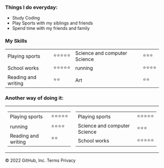 <!DOCTYPE html>
<html lang="en" dir="ltr">
  <head>
    <meta charset="utf-8">
    <title>Things I do everyday.</title>
  </head>
  <body>
    <h3>Things I do everyday:</h3>
    <ul>
     <li>Study Coding</li>
     <li>Play Sports with my siblings and friends</li>
     <li>Spend time with my friends and family</li>
    </ul>
    <h3>My Skills</h3>
    <table>
      <tr>
        <td>Playing sports</td>
        <td>⭐⭐⭐⭐⭐</td>
        <td>Science and computer Science</td>
        <td>⭐⭐⭐</td>
      </tr>
      <tr>
        <td>School works</td>
        <td>⭐⭐⭐⭐⭐</td>
        <td>running</td>
        <td>⭐⭐⭐⭐</td>
      </tr>
      <tr>
        <td>Reading and writing</td>
        <td>⭐⭐</td>
        <td>Art</td>
        <td>⭐⭐</td>
      </tr>
    </table>
    <h3>Another way of doing it:</h3>
    <table>
      <tr>
        <td>
          <table>
           <tr>
            <td>Playing sports</td>
            <td>⭐⭐⭐⭐⭐</td>
          </tr>
          <tr>
            <td>running</td>
            <td>⭐⭐⭐⭐</td>
          </tr>
          <tr>
            <td>Reading and writing</td>
            <td>⭐⭐</td>
          </tr>
        </table>
        </td>
         <td>
          <table>
           <tr>
            <td>Playing sports</td>
            <td>⭐⭐⭐⭐⭐</td>
           </tr>
           <tr>
            <td>Science and computer Science</td>
            <td>⭐⭐⭐</td>
           </tr>
          <tr>
           <td>School works</td>
           <td>⭐⭐⭐⭐⭐</td>
            </td>
          </tr>
      </table>
      </tr>
    </table>
  </body>
</html>
© 2022 GitHub, Inc.
Terms
Privacy

